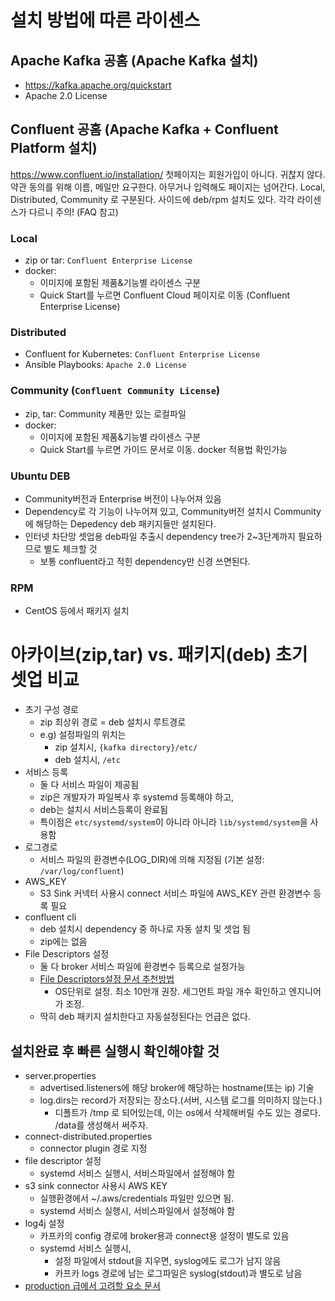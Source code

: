 # 설치 방법에 따른 라이센스
## Apache Kafka 공홈 (Apache Kafka 설치)
- https://kafka.apache.org/quickstart
- Apache 2.0 License

## Confluent 공홈 (Apache Kafka + Confluent Platform 설치)
 https://www.confluent.io/installation/
 첫페이지는 회원가입이 아니다. 귀찮지 않다. 약관 동의를 위해 이름, 메일만 요구한다. 아무거나 입력해도 페이지는 넘어간다. Local, Distributed, Community 로 구분된다. 사이드에 deb/rpm 설치도 있다. 각각 라이센스가 다르니 주의! (FAQ 참고)

### Local
- zip or tar: `Confluent Enterprise License`
- docker:
    - 이미지에 포함된 제품&기능별 라이센스 구분
    - Quick Start를 누르면 Confluent Cloud 페이지로 이동 (Confluent Enterprise License)
### Distributed
- Confluent for Kubernetes: `Confluent Enterprise License`
- Ansible Playbooks: `Apache 2.0 License`

### Community (`Confluent Community License`)
- zip, tar: Community 제품만 있는 로컬파일
- docker:
    - 이미지에 포함된 제품&기능별 라이센스 구분
    - Quick Start를 누르면 가이드 문서로 이동. docker 적용법 확인가능

### Ubuntu DEB
- Community버전과 Enterprise 버전이 나누어져 있음
- Dependency로 각 기능이 나누어져 있고, Community버전 설치시 Community에 해당하는 Depedency deb 패키지들만 설치된다.
- 인터넷 차단망 셋업용 deb파일 추출시 dependency tree가 2~3단계까지 필요하므로 별도 체크할 것
    - 보통 confluent라고 적힌 dependency만 신경 쓰면된다.

### RPM
- CentOS 등에서 패키지 설치

# 아카이브(zip,tar) vs. 패키지(deb) 초기 셋업 비교
- 초기 구성 경로
    - zip 최상위 경로 = deb 설치시 루트경로
    - e.g) 설정파일의 위치는
        - zip 설치시, `{kafka directory}/etc/`
        - deb 설치시, `/etc`
- 서비스 등록
    - 둘 다 서비스 파일이 제공됨
    - zip은 개발자가 파일복사 후 systemd 등록해야 하고,
    - deb는 설치시 서비스등록이 완료됨
    - 특이점은 `etc/systemd/system`이 아니라 아니라  `lib/systemd/system`을 사용함
- 로그경로
    - 서비스 파일의 환경변수(LOG_DIR)에 의해 지정됨 (기본 설정: `/var/log/confluent`)
- AWS_KEY
    - S3 Sink 커넥터 사용시 connect 서비스 파일에 AWS_KEY 관련 환경변수 등록 필요
- confluent cli
    - deb 설치시 dependency 중 하나로 자동 설치 및 셋업 됨
    - zip에는 없음
- File Descriptors 설정
    - 둘 다 broker 서비스 파일에 환경변수 등록으로 설정가능
    - [File Descriptors설정 문서 추천방법](https://docs.confluent.io/platform/current/kafka/deployment.html#file-descriptors-and-mmap)
        - OS단위로 설정. 최소 10만개 권장. 세그먼트 파일 개수 확인하고 엔지니어가 조정.
    - 딱히 deb 패키지 설치한다고 자동설정된다는 언급은 없다.

## 설치완료 후 빠른 실행시 확인해야할 것
- server.properties
	- advertised.listeners에 해당 broker에 해당하는 hostname(또는 ip) 기술
	- log.dirs는 record가 저장되는 장소다.(서버, 시스템 로그를 의미하지 않는다.)
		- 디폴트가 /tmp 로 되어있는데, 이는 os에서 삭제해버릴 수도 있는 경로다. /data를 생성해서 써주자.
- connect-distributed.properties
	- connector plugin 경로 지정
- file descriptor 설정
	- systemd 서비스 실행시, 서비스파일에서 설정해야 함
- s3 sink connector 사용시 AWS KEY
	- 실행환경에서 ~/.aws/credentials 파일만 있으면 됨.
	- systemd 서비스 실행시, 서비스파일에서 설정해야 함
- log4j 설정
	- 카프카의 config 경로에 broker용과 connect용 설정이 별도로 있음
	- systemd 서비스 실행시,
		- 설정 파일에서 stdout을 지우면, syslog에도 로그가 남지 않음
		- 카프카 logs 경로에 남는 로그파일은 syslog(stdout)과 별도로 남음
- [production 급에서 고려할 요소 문서](https://docs.confluent.io/platform/current/kafka/deployment.html#running-ak-in-production)